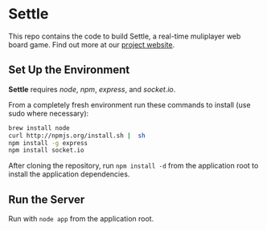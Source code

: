 Settle
======

This repo contains the code to build Settle, a real-time muliplayer web board game. Find out more at our [project website](http://www.cs.princeton.edu/~ctriolo/333.html).

Set Up the Environment
----------------------

**Settle** requires _node_, _npm_, _express_, and _socket.io_.

From a completely fresh environment run these commands to install (use sudo where necessary):
```bash
brew install node
curl http://npmjs.org/install.sh |  sh
npm install -g express
npm install socket.io
```

After cloning the repository, run `npm install -d` from the application root to install the application dependencies.

Run the Server
--------------

Run with `node app` from the application root.